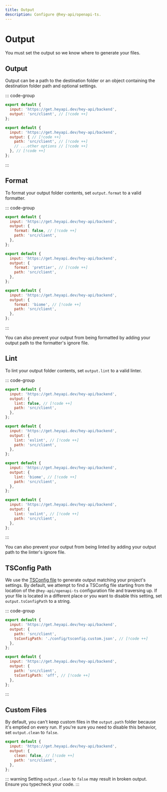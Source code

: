 ```yaml
---
title: Output
description: Configure @hey-api/openapi-ts.
---
```


# Output

You must set the output so we know where to generate your files.

## Output

Output can be a path to the destination folder or an object containing the destination folder path and optional settings.

::: code-group

```js [path]
export default {
  input: 'https://get.heyapi.dev/hey-api/backend',
  output: 'src/client', // [!code ++]
};
```

<!-- prettier-ignore-start -->
```js [object]
export default {
  input: 'https://get.heyapi.dev/hey-api/backend',
  output: { // [!code ++]
    path: 'src/client', // [!code ++]
    // ...other options // [!code ++]
  }, // [!code ++]
};
```
<!-- prettier-ignore-end -->

:::

## Format

To format your output folder contents, set `output.format` to a valid formatter.

::: code-group

```js [disabled]
export default {
  input: 'https://get.heyapi.dev/hey-api/backend',
  output: {
    format: false, // [!code ++]
    path: 'src/client',
  },
};
```

```js [prettier]
export default {
  input: 'https://get.heyapi.dev/hey-api/backend',
  output: {
    format: 'prettier', // [!code ++]
    path: 'src/client',
  },
};
```

```js [biome]
export default {
  input: 'https://get.heyapi.dev/hey-api/backend',
  output: {
    format: 'biome', // [!code ++]
    path: 'src/client',
  },
};
```

:::

You can also prevent your output from being formatted by adding your output path to the formatter's ignore file.

## Lint

To lint your output folder contents, set `output.lint` to a valid linter.

::: code-group

```js [disabled]
export default {
  input: 'https://get.heyapi.dev/hey-api/backend',
  output: {
    lint: false, // [!code ++]
    path: 'src/client',
  },
};
```

```js [eslint]
export default {
  input: 'https://get.heyapi.dev/hey-api/backend',
  output: {
    lint: 'eslint', // [!code ++]
    path: 'src/client',
  },
};
```

```js [biome]
export default {
  input: 'https://get.heyapi.dev/hey-api/backend',
  output: {
    lint: 'biome', // [!code ++]
    path: 'src/client',
  },
};
```

```js [oxlint]
export default {
  input: 'https://get.heyapi.dev/hey-api/backend',
  output: {
    lint: 'oxlint', // [!code ++]
    path: 'src/client',
  },
};
```

:::

You can also prevent your output from being linted by adding your output path to the linter's ignore file.

## TSConfig Path

We use the [TSConfig file](https://www.typescriptlang.org/tsconfig/) to generate output matching your project's settings. By default, we attempt to find a TSConfig file starting from the location of the `@hey-api/openapi-ts` configuration file and traversing up. If your file is located in a different place or you want to disable this setting, set `output.tsConfigPath` to a string.

::: code-group

```js [custom]
export default {
  input: 'https://get.heyapi.dev/hey-api/backend',
  output: {
    path: 'src/client',
    tsConfigPath: './config/tsconfig.custom.json', // [!code ++]
  },
};
```

```js [off]
export default {
  input: 'https://get.heyapi.dev/hey-api/backend',
  output: {
    path: 'src/client',
    tsConfigPath: 'off', // [!code ++]
  },
};
```

:::

## Custom Files

By default, you can't keep custom files in the `output.path` folder because it's emptied on every run. If you're sure you need to disable this behavior, set `output.clean` to `false`.

```js
export default {
  input: 'https://get.heyapi.dev/hey-api/backend',
  output: {
    clean: false, // [!code ++]
    path: 'src/client',
  },
};
```

::: warning
Setting `output.clean` to `false` may result in broken output. Ensure you typecheck your code.
:::

<!--@include: ../../examples.md-->
<!--@include: ../../sponsors.md-->
